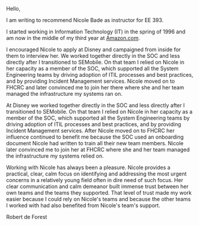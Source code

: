 Hello,

I am writing to recommend Nicole Bade as instructor for EE 393.

I started working in Information Technology (IT) in the spring of 1996 and am
now in the middle of my third year at [Amazon.com](http://amazon.com). 

I encouraged Nicole to apply at Disney and campaigned from inside for them to
interview her. We worked together directly in the SOC and less directly after
I transitioned to SEMobile. On that team I relied on Nicole in her capacity as
a member of the SOC, which supported all the System Engineering teams by
driving adoption of ITIL processes and best practices, and by providing
Incident Management services. Nicole moved on to FHCRC and later convinced me
to join her there where she and her team managed the infrastructure my systems
ran on.

At Disney we worked together directly in the SOC and less directly after I
transitioned to SEMobile. On that team I relied on Nicole in her capacity as a
member of the SOC, which supported all the System Engineering teams by driving
adoption of ITIL processes and best practices, and by providing Incident
Management services. After Nicole moved on to FHCRC her influence continued to
benefit me because the SOC used an onboarding document Nicole had written to
train all their new team members. Nicole later convinced me to join her at
FHCRC where she and her team managed the infrastructure my systems relied on.

Working with Nicole has always been a pleasure. Nicole provides a practical,
clear, calm focus on identifying and addressing the most urgent concerns in a
relatively young field often in dire need of such focus. Her clear
communication and calm demeanor built immense trust between her own teams and
the teams they supported. That level of trust made my work easier because I
could rely on Nicole's teams and because the other teams I worked with had
also benefited from Nicole's team's support.

Robert de Forest

